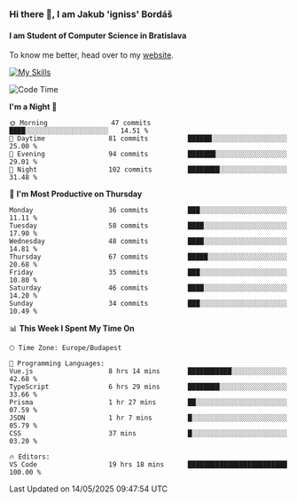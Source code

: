 ### Hi there 👋, I am Jakub 'igniss' Bordáš

#### I am Student of Computer Science in Bratislava
To know me better, head over to my [website](https://bordas.sk).

[![My Skills](https://skillicons.dev/icons?i=js,typescript,html,css,figma,svelte,vue,next,postgresql,nest,express,nodejs)](https://bordas.sk)


<!--START_SECTION:waka-->
![Code Time](http://img.shields.io/badge/Code%20Time-1%2C891%20hrs%2056%20mins-blue)

**I'm a Night 🦉** 

```text
🌞 Morning                47 commits          ████░░░░░░░░░░░░░░░░░░░░░   14.51 % 
🌆 Daytime                81 commits          ██████░░░░░░░░░░░░░░░░░░░   25.00 % 
🌃 Evening                94 commits          ███████░░░░░░░░░░░░░░░░░░   29.01 % 
🌙 Night                  102 commits         ████████░░░░░░░░░░░░░░░░░   31.48 % 
```
📅 **I'm Most Productive on Thursday** 

```text
Monday                   36 commits          ███░░░░░░░░░░░░░░░░░░░░░░   11.11 % 
Tuesday                  58 commits          ████░░░░░░░░░░░░░░░░░░░░░   17.90 % 
Wednesday                48 commits          ████░░░░░░░░░░░░░░░░░░░░░   14.81 % 
Thursday                 67 commits          █████░░░░░░░░░░░░░░░░░░░░   20.68 % 
Friday                   35 commits          ███░░░░░░░░░░░░░░░░░░░░░░   10.80 % 
Saturday                 46 commits          ████░░░░░░░░░░░░░░░░░░░░░   14.20 % 
Sunday                   34 commits          ███░░░░░░░░░░░░░░░░░░░░░░   10.49 % 
```


📊 **This Week I Spent My Time On** 

```text
🕑︎ Time Zone: Europe/Budapest

💬 Programming Languages: 
Vue.js                   8 hrs 14 mins       ███████████░░░░░░░░░░░░░░   42.68 % 
TypeScript               6 hrs 29 mins       ████████░░░░░░░░░░░░░░░░░   33.66 % 
Prisma                   1 hr 27 mins        ██░░░░░░░░░░░░░░░░░░░░░░░   07.59 % 
JSON                     1 hr 7 mins         █░░░░░░░░░░░░░░░░░░░░░░░░   05.79 % 
CSS                      37 mins             █░░░░░░░░░░░░░░░░░░░░░░░░   03.20 % 

🔥 Editors: 
VS Code                  19 hrs 18 mins      █████████████████████████   100.00 % 
```


 Last Updated on 14/05/2025 09:47:54 UTC
<!--END_SECTION:waka-->
